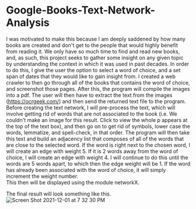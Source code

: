 # Google-Books-Text-Network-Analysis

I was motivated to make this because I am deeply saddened by how many books are created and don't get to the people that would highly benefit from reading it. We only have so much time to find and read new books, and, as such, this project seeks to gather some insight on any given topic by understanding the context in which it was used in past decades.  In order to do this, I give the user the option to select a word of choice, and a set span of dates that they would like to gain insight from.  I created a web crawler to then go through all of the books that contains the word of choice, and screenshot those pages.  After this, the program will compile the images into a pdf.  The user will then have to extract the text from the images (https://ocrgeek.com/) and then send the returned text file to the program.  Before creating the text network, I will pre-process the text, which will involve getting rid of words that are not associated to the book (i.e. We couldn't make an image for this result. Click to view the whole p appears at the top of the text box), and then go on to get rid of symbols, lower case the words, lemmatize, and spell-check, in that order.  The program will then take this text and build an adjacency list that composes of all of the words that are close to the selected word.  If the word is right next to the chosen word, I will create an edge with weight 5. If it is 2 words away from the word of choice, I will create an edge with weight 4. I will continue to do this until the words are 5 words apart, to which then the edge weight will be 1. If the word has already been associated with the word of choice, it will simply increment the weight number.  
This then will be displayed using the module networkX.

The final result will look something like this.
![Screen Shot 2021-12-01 at 7 32 30 PM](https://user-images.githubusercontent.com/76268134/144347799-86c7eb02-a940-42f9-9df4-03cb2ba5bab8.png)

